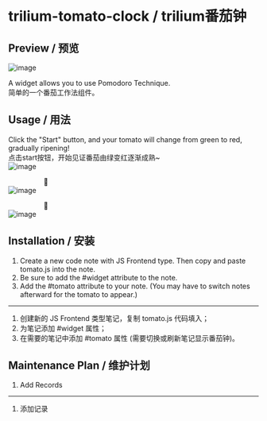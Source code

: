 # trilium-tomato-clock / trilium番茄钟

## Preview / 预览
![image](https://github.com/midormeepo/trilium-tomato-clock/assets/43932152/2ad14af6-03bd-4db3-899b-e40a4695f8f9)

A widget allows you to use Pomodoro Technique.  
简单的一个番茄工作法组件。  

## Usage / 用法  
Click the "Start" button, and your tomato will change from green to red, gradually ripening!   
点击start按钮，开始见证番茄由绿变红逐渐成熟~  
![image](https://github.com/midormeepo/trilium-tomato-clock/assets/43932152/6d5d2d76-2e64-48c9-a21a-bd503940627a)


&nbsp;&nbsp;&nbsp;&nbsp;&nbsp;&nbsp;&nbsp;&nbsp;&nbsp;&nbsp;&nbsp;&nbsp;&nbsp;&nbsp;&nbsp;&nbsp;&nbsp;&nbsp;🔽  
![image](https://github.com/midormeepo/trilium-tomato-clock/assets/43932152/91081642-4587-4525-8d97-19e477e53b21)
 
&nbsp;&nbsp;&nbsp;&nbsp;&nbsp;&nbsp;&nbsp;&nbsp;&nbsp;&nbsp;&nbsp;&nbsp;&nbsp;&nbsp;&nbsp;&nbsp;&nbsp;&nbsp;🔽  
![image](https://github.com/midormeepo/trilium-tomato-clock/assets/43932152/c0b3b562-4e5c-4d0b-94ff-03cdc0166dcd)

 

## Installation / 安装

1. Create a new code note with JS Frontend type. Then copy and paste tomato.js into the note.  
2. Be sure to add the #widget attribute to the note.
3. Add the #tomato attribute to your note. (You may have to switch notes afterward for the tomato to appear.)
---
1. 创建新的 JS Frontend 类型笔记，复制 tomato.js 代码填入；
2. 为笔记添加 #widget 属性；
3. 在需要的笔记中添加 #tomato 属性 (需要切换或刷新笔记显示番茄钟)。

## Maintenance Plan / 维护计划
1. Add Records
---
1. 添加记录


